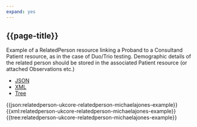 ```yaml
---
expand: yes
---
```


## {{page-title}}

Example of a RelatedPerson resource linking a Proband to a Consultand Patient resource, as in the case of Duo/Trio testing. Demographic details of the related person should be stored in the associated Patient resource (or attached Observations etc.)

<div class="nhsd-!t-margin-bottom-6">
  <ul class="nav nav-tabs" role="tablist">
        <li role="presentation" class="active">
            <a href="#JSON-RP-MJ-E" role="tab" data-toggle="tab">JSON</a>
        </li>
         <li role="presentation">
            <a href="#XML-RP-MJ-E" role="tab" data-toggle="tab">XML</a>
        </li>
        <li role="presentation">
            <a href="#Tree-RP-MJ-E" role="tab" data-toggle="tab">Tree</a>
        </li>
  </ul>
    
  <div class="tab-content snippet">
    <div id="JSON-RP-MJ-E" role="tabpanel" class="tab-pane active">
{{json:relatedperson-ukcore-relatedperson-michaelajones-example}}
    </div>
    <div id="XML-RP-MJ-E" role="tabpanel" class="tab-pane">
{{xml:relatedperson-ukcore-relatedperson-michaelajones-example}}
    </div>
    <div id="Tree-RP-MJ-E" role="tabpanel" class="tab-pane">
{{tree:relatedperson-ukcore-relatedperson-michaelajones-example}}
    </div>
  </div>
</div>